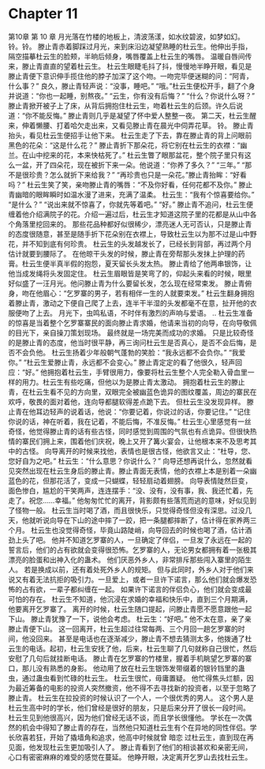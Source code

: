 # Chapter 11

第10章 第 10 章
月光落在竹楼的地板上，清波荡漾，如水纹碧波，如梦如幻。
铃。铃。
滕止青赤着脚踩过月光，来到床沿边凝望熟睡的杜云生。他伸出手指，隔空描摹杜云生的脸颊，半晌后倾身，嘴唇覆盖上杜云生的嘴唇。
温暖自唇间传来，滕止青直直的望着杜云生。
杜云生眼睫毛抖了抖，慢慢地半睁开眼，看见是滕止青便下意识伸手揽住他的脖子加深了这个吻。一吻完毕便迷糊的问：“阿青，什么事？”
良久，滕止青轻声说：“没事，睡吧。”
“哦。”杜云生便松开手，翻了个身并说道：“你也一起睡，别熬夜。”
“云生，你有没有后悔？”
“什么？你说什么呀？”
滕止青掀开被子上了床，从背后拥抱住杜云生，吻着杜云生的后颈。许久后说道：“你不能反悔。”
滕止青则几乎是凝望了怀中爱人整整一夜。
第二天，杜云生醒来，伸着懒腰、打着哈欠走出来，又看见滕止青在晨光中伺弄花草。
铃。
滕止青抬头，看见杜云生便招手让他下来。
杜云生走了下去，靠在滕止青的背上问眼前黑色的花朵：“这是什么花？”
滕止青折下那朵花，将它别在杜云生的衣襟：“幽兰。在山中挖来的花，本来快枯死了。”
杜云生瞥了眼那盆花，整个院子里只有这么一盆，开了四朵花，现在被折下来一朵。他说道：“你养了多久？”
“三年。”
“那不是很珍贵？怎么就折下来给我？”
“再珍贵也只是一朵花。”滕止青抬眸：“好看吗？”
杜云生笑了笑，亲吻滕止青的嘴唇：“不及你好看，任何花都不及你。”
滕止青幽暗的眼眸瞬时如温水漫了进来，充满了温柔。
杜云生：“我有个惊喜要给你。”
“是什么？”
“说出来就不惊喜了，你就先等着吧。”
“好。”
滕止青不追问，杜云生便缠着他介绍满院子的花。介绍一遍过后，杜云生才知道这院子里的花都是从山中各个角落里挖回来的。
那些花品种都好似很稀少，漂亮迷人无可否认，只是滕止青的态度很随意，甚至是随手折下花朵别在衣襟上，导致杜云生以为那不过是山中野花，并不知到底有何珍贵。
杜云生的头发越发长了，已经长到背部，再过两个月估计就要到腰际了。
在他晾干头发的时候，滕止青在旁帮那头发抹上护理的药膏。杜云生便半真半假的抱怨，夏天留长头发太热。
滕止青给了他两串银饰，让他当成发绳将头发固定住。
杜云生眉眼皆是笑弯了的，仰起头来看的时候，眼里好似盛了一汪月光。他问滕止青为什么要留长发，怎么现在经常束发。
滕止青俯身，吻在他眉心：“乞罗寨的男子，若有相伴一生的人就要束发。”
杜云生翻身拥抱着滕止青，激动之下便自己爬了上去，连半干半湿的头发都毫不在意，扯开他的衣服便吻了上去。
月光下，虫鸣私语，不时伴有激烈的声响与爱语。
..
杜云生准备的惊喜是当着整个乞罗寨寨民的面向滕止青求婚，他请来当初的向导，在向导敬佩的目光下，亲自操刀策划现场。
最终就是一场完美而成功的求婚。
只是比较奇怪的是滕止青的态度，他当时很平静，再三询问杜云生是否真心，是否不会后悔，是否不会负他。
杜云生扬着少年般朝气蓬勃的笑脸：“我永远都不会负你。”
“我爱你。”
“杜云生爱滕止青，永远都不会变心。”
滕止青定定的看了他很久，轻声回应：“好。”
他拥抱着杜云生，手臂很用力，像要将杜云生整个人完全勒入骨血里一样的用力。杜云生有些吃痛，但他以为是滕止青太激动。
拥抱着杜云生的滕止青，在杜云生看不见的方向里，双眼完全被幽蓝色诡异的图纹覆盖，周边的寨民在欢呼，敬畏的面对着他，连向导都腿软得差点跪下去。
但杜云生没发现异样。
滕止青在他耳边轻声的说着话，他说：“你要记着，你说过的话，你要记住。”
“记住你说的话，神在听着，我在记着，不能后悔，不准反悔。”
杜云生心里感觉有一丝奇怪，他觉得滕止青的话有些古怪，同时感觉到周围的气氛也有点诡异。但很快热情的寨民们拥上来，围着他们庆祝，晚上又开了篝火宴会，让他根本来不及思考其中的古怪。
向导离开的时候来找他，表情也是很古怪，他欲言又止：“杜导，您、您好自为之吧。”
杜云生：“什么意思？你说什么？”
向导还想再说什么，忽然就看见突然出现在杜云生身后的滕止青。滕止青面无表情，他的衣襟上本是别着一朵幽蓝色的花，但那花活了，变成一只蝴蝶，轻轻扇动着翅膀。
向导表情陡然巨变，面色惨白，尴尬的干笑两声，连连摆手：“没、没有，没有事，我、我还忙着，先走了。祝您……幸福。”
他匆匆忙忙的离开，背影颇有些落荒而逃的意味，好似见到了怪物一般。
杜云生当时喝了酒，而且很快乐，只觉得奇怪但没有深思。过没几天，他就听说向导在下山的途中摔了一跤，把一条腿都摔断了，估计得在家养两三个月。
杜云生也没觉得奇怪，毕竟山路陡峭，向导回去的时候也喝了酒，估计酒劲上头了吧。
他并不知道乞罗寨的人，一旦确定了伴侣，一旦发了永远在一起的誓言后，他们的占有欲就会变得很恐怖。乞罗寨的人，无论男女都拥有着一张极其漂亮的脸蛋和出神入化的蛊术。
他们厌恶外乡人，非常排斥那些闯入寨里的陌生人。
若是换成以前，还有着处死外乡人的规矩。
但与此同时，外乡人对于他们来说又有着无法抗拒的吸引力。一旦爱上，或者一旦许下诺言，那么他们就会爆发恐怖的占有欲，一辈子都纠缠在一起。
如果许下诺言的伴侣负心，他们就会变成最可怕的存在。
杜云生不知道，他沉浸在求婚的幸福和快乐中，直到三个月期满，他要离开乞罗寨了。
离开的时候，杜云生随口提起，问滕止青愿不愿意跟他一起下山。
滕止青犹豫了一下，说他会考虑。
杜云生：“好吧。”
他不太在意，亲了亲滕止青便下山。
这一回离开，杜云生超过往常每两、三个月回一趟乞罗寨的时间，他没回来。
甚至是电话也在逐渐减少，滕止青不想去猜测太多，他拨通了杜云生的电话。起初，杜云生安抚了他，后来，杜云生聊了几句就称自己很忙，然后安慰了几句后就挂断电话。
滕止青在乞罗寨的竹楼里，握着手机眺望乞罗寨的寨口，那儿没有熟悉的身影。
他动用了放在杜云生银饰发带缀着的银铃铛里的蛊虫，通过蛊虫看到忙碌的杜云生。
杜云生很忙，毋庸置疑。
他忙得焦头烂额，因为最近筹备的电影的投资人突然撤资，他不得不去寻找新的投资者，以至于忽略了滕止青。
杜云生在拉投资的时候认识了一个人，一个很优秀的男人。
这个男人是杜云生高中时的学长，他们曾经是很好的朋友，只是后来分开了很长一段时间。
杜云生见到他很高兴，因为他们曾经无话不谈，而且学长很懂他。
学长在一次偶然的机会中得知了滕止青的存在，当然他只知道杜云生有个在异地的同性伴侣。学长欣喜若狂，开始了撬墙角和追求，他高中时候就曾
暗恋
过杜云生，直到现在再见面，他发现杜云生更加吸引人了。
滕止青看到了他们的相谈甚欢和亲密无间，心口有密密麻麻的难受的感觉在蔓延。
他睁开眼，决定离开乞罗山去找杜云生。